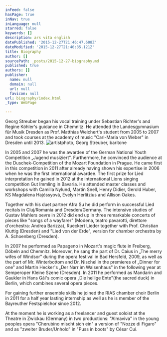 ```yaml
---
inFeed: false
hasPage: true
inNav: true
inLanguage: null
starred: false
keywords: []
description: ars vita english
datePublished: '2015-12-27T21:46:47.608Z'
dateModified: '2015-12-27T21:46:35.121Z'
title: Biography
author: []
sourcePath: _posts/2015-12-27-biography.md
published: true
authors: []
publisher:
  name: null
  domain: null
  url: null
  favicon: null
url: biography/index.html
_type: WebPage

---
```

Georg Streuber began his vocal training under Sebastian Richter's and Regine Köhler's guidance in Chemnitz. He attended the Landesgymnasium für Musik Dresden as Prof. Matthias Weichert's student from 2005 to 2007 and took courses at the academy of music "Carl-Maria von Weber" in Dresden until 2013\.
![artistphoto, Georg Streuber, baritone](https://the-grid-user-content.s3-us-west-2.amazonaws.com/8dfc0db8-7cb5-4a5d-a64b-677a566c56ae.jpg)

In 2005 and 2007 he was the awardee of the German National Youth Competition „Jugend musiziert". Furthermore, he convinced the audience at the Duschek-Competition of the Mozart Foundation in Prague. He came first in this competition in 2011 after already having shown his expertise in 2006 when he was the first international awardee. The first prize for Lied interpretation he gained in 2012 at the international Lions singing competition Gut Immling in Bavaria. He attended master classes and workshops with Camilla Nylund, Martin Snell, Henry Didier, Gerold Huber, KS Magdalena Hajóssyová, Evelyn Herlitzius and Allison Oakes.

Together with his duet partner Afra Su he did perform in successful Lied recitals in Cluj/Romania and Dresden/Germany. The intensive studies of Gustav Mahlers oevre in 2012 did end up in three remarkable concerts of pieces like "songs of a wayfarer" (Modena, teatro pavarotti, direttore d'orchestra: Andrea Barizza), Rueckert Lieder together with Prof. Christian Kluttig (Dresden) and "Lied von der Erde", version for chamber orchestra by A. Schoenberg (Dresden).

In 2007 he performed as Papageno in Mozart's magic flute in Freiberg, Döbeln and Chemnitz. Moreover, he sang the part of Dr. Caius in „The merry wifes of Windsor" during the opera festival in Bad Hersfeld, 2009, as well as the part of Mr. Winterbottom and Dr. Nischel in the premieres of „Dinner for one" and Martin Hecker's „Der Narr im Waisenhaus" in the following year at Semperoper Kleine Szene (Dresden). In 2011 he performed as Mandarin and Gaukler in Hans Gál's comic opera „Die heilige Ente"(the sacred duck) in Berlin, which combines several opera pieces.

For gaining further ensemble skills he joined the RIAS chamber choir Berlin in 2011 for a half year lasting internship as well as he is member of the Bayreuther Festspielchor since 2012\.

At the moment he is working as a freelancer and guest soloist at the Theatre in Zwickau (Germany) in two productions: "Almaviva" in the young peoples opera "Cherubino mischt sich ein" a version of "Nozze di Figaro" and as "zweiter Bruder/Unhold" in "Puss in boots" by César Cui.